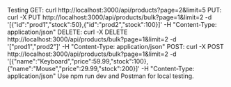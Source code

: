 Testing
GET: curl http://localhost:3000/api/products?page=2&limit=5
PUT: curl -X PUT http://localhost:3000/api/products/bulk?page=1&limit=2 -d '[{"id":"prod1","stock":50},{"id":"prod2","stock":100}]' -H "Content-Type: application/json"
DELETE: curl -X DELETE http://localhost:3000/api/products/bulk?page=1&limit=2 -d '["prod1","prod2"]' -H "Content-Type: application/json"
POST: curl -X POST http://localhost:3000/api/products/bulk?page=1&limit=2 -d '[{"name":"Keyboard","price":59.99,"stock":100},{"name":"Mouse","price":29.99,"stock":200}]' -H "Content-Type: application/json"
Use npm run dev and Postman for local testing.
